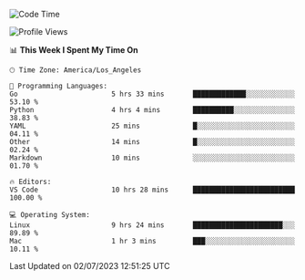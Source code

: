 <!--START_SECTION:waka-->
![Code Time](http://img.shields.io/badge/Code%20Time-459%20hrs%2037%20mins-blue)

![Profile Views](http://img.shields.io/badge/Profile%20Views-0-blue)

📊 **This Week I Spent My Time On** 

```text
🕑︎ Time Zone: America/Los_Angeles

💬 Programming Languages: 
Go                       5 hrs 33 mins       █████████████░░░░░░░░░░░░   53.10 % 
Python                   4 hrs 4 mins        ██████████░░░░░░░░░░░░░░░   38.83 % 
YAML                     25 mins             █░░░░░░░░░░░░░░░░░░░░░░░░   04.11 % 
Other                    14 mins             █░░░░░░░░░░░░░░░░░░░░░░░░   02.24 % 
Markdown                 10 mins             ░░░░░░░░░░░░░░░░░░░░░░░░░   01.70 % 

🔥 Editors: 
VS Code                  10 hrs 28 mins      █████████████████████████   100.00 % 

💻 Operating System: 
Linux                    9 hrs 24 mins       ██████████████████████░░░   89.89 % 
Mac                      1 hr 3 mins         ███░░░░░░░░░░░░░░░░░░░░░░   10.11 % 
```


 Last Updated on 02/07/2023 12:51:25 UTC
<!--END_SECTION:waka-->
